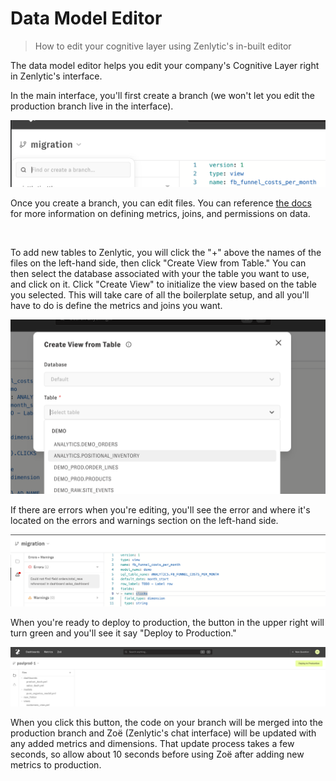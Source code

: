 # Data Model Editor

> How to edit your cognitive layer using Zenlytic's in-built editor

The data model editor helps you edit your company's Cognitive Layer right in Zenlytic's interface.

In the main interface, you'll first create a branch (we won't let you edit the production branch live in the interface).

![Data Model Editor 1](../assets/4_embedding/data-model-editor-1.png)

Once you create a branch, you can edit files. You can reference [the docs](https://docs.zenlytic.com) for more information on defining metrics, joins, and permissions on data.

<figure><img src="../.gitbook/assets/Screenshot 2025-07-27 at 10.25.05 AM.png" alt=""><figcaption></figcaption></figure>

To add new tables to Zenlytic, you will click the "+" above the names of the files on the left-hand side, then click "Create View from Table." You can then select the database associated with your the table you want to use, and click on it. Click "Create View" to initialize the view based on the table you selected. This will take care of all the boilerplate setup, and all you'll have to do is define the metrics and joins you want.

![Data Model Editor 3](../assets/4_embedding/data-model-editor-3.png)

If there are errors when you're editing, you'll see the error and where it's located on the errors and warnings section on the left-hand side.

![Data Model Editor 4](../assets/4_embedding/data-model-editor-4.png)

When you're ready to deploy to production, the button in the upper right will turn green and you'll see it say "Deploy to Production."

![Data Model Editor 5](../assets/4_embedding/data-model-editor-5.png)

When you click this button, the code on your branch will be merged into the production branch and Zoë (Zenlytic's chat interface) will be updated with any added metrics and dimensions. That update process takes a few seconds, so allow about 10 seconds before using Zoë after adding new metrics to production.
